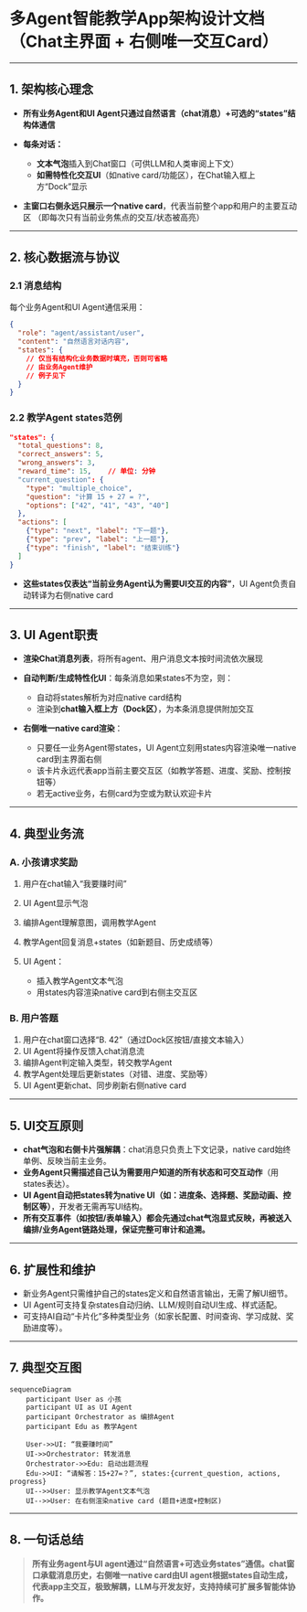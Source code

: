 # 多Agent智能教学App架构设计文档（Chat主界面 + 右侧唯一交互Card）

---

## 1. 架构核心理念

* **所有业务Agent和UI Agent只通过自然语言（chat消息）+可选的“states”结构体通信**
* **每条对话：**

  * **文本气泡**插入到Chat窗口（可供LLM和人类审阅上下文）
  * **如需特性化交互UI**（如native card/功能区），在Chat输入框上方“Dock”显示
* **主窗口右侧永远只展示一个native card**，代表当前整个app和用户的主要互动区
  （即每次只有当前业务焦点的交互/状态被高亮）

---

## 2. 核心数据流与协议

### 2.1 消息结构

每个业务Agent和UI Agent通信采用：

```json
{
  "role": "agent/assistant/user",
  "content": "自然语言对话内容",
  "states": {
    // 仅当有结构化业务数据时填充，否则可省略
    // 由业务Agent维护
    // 例子见下
  }
}
```

### 2.2 教学Agent states范例

```json
"states": {
  "total_questions": 8,
  "correct_answers": 5,
  "wrong_answers": 3,
  "reward_time": 15,    // 单位: 分钟
  "current_question": {
    "type": "multiple_choice",
    "question": "计算 15 + 27 = ?",
    "options": ["42", "41", "43", "40"]
  },
  "actions": [
    {"type": "next", "label": "下一题"},
    {"type": "prev", "label": "上一题"},
    {"type": "finish", "label": "结束训练"}
  ]
}
```

* **这些states仅表达“当前业务Agent认为需要UI交互的内容”**，UI Agent负责自动转译为右侧native card

---

## 3. UI Agent职责

* **渲染Chat消息列表**，将所有agent、用户消息文本按时间流依次展现
* **自动判断/生成特性化UI**：每条消息如果states不为空，则：

  * 自动将states解析为对应native card结构
  * 渲染到**chat输入框上方（Dock区）**，为本条消息提供附加交互
* **右侧唯一native card渲染**：

  * 只要任一业务Agent带states，UI Agent立刻用states内容渲染唯一native card到主界面右侧
  * 该卡片永远代表app当前主要交互区（如教学答题、进度、奖励、控制按钮等）
  * 若无active业务，右侧card为空或为默认欢迎卡片

---

## 4. 典型业务流

### A. 小孩请求奖励

1. 用户在chat输入“我要赚时间”
2. UI Agent显示气泡
3. 编排Agent理解意图，调用教学Agent
4. 教学Agent回复消息+states（如新题目、历史成绩等）
5. UI Agent：

   * 插入教学Agent文本气泡
   * 用states内容渲染native card到右侧主交互区

### B. 用户答题

1. 用户在chat窗口选择“B. 42”（通过Dock区按钮/直接文本输入）
2. UI Agent将操作反馈入chat消息流
3. 编排Agent判定输入类型，转交教学Agent
4. 教学Agent处理后更新states（对错、进度、奖励等）
5. UI Agent更新chat、同步刷新右侧native card

---

## 5. UI交互原则

* **chat气泡和右侧卡片强解耦**：chat消息只负责上下文记录，native card始终单例、反映当前主业务。
* **业务Agent只需描述自己认为需要用户知道的所有状态和可交互动作**（用states表达）。
* **UI Agent自动把states转为native UI（如：进度条、选择题、奖励动画、控制区等）**，开发者无需再写UI结构。
* **所有交互事件（如按钮/表单输入）都会先通过chat气泡显式反映，再被送入编排/业务Agent链路处理，保证完整可审计和追溯。**

---

## 6. 扩展性和维护

* 新业务Agent只需维护自己的states定义和自然语言输出，无需了解UI细节。
* UI Agent可支持复杂states自动归纳、LLM/规则自动UI生成、样式适配。
* 可支持AI自动“卡片化”多种类型业务（如家长配置、时间查询、学习成就、奖励进度等）。

---

## 7. 典型交互图

```mermaid
sequenceDiagram
    participant User as 小孩
    participant UI as UI Agent
    participant Orchestrator as 编排Agent
    participant Edu as 教学Agent

    User->>UI: “我要赚时间”
    UI->>Orchestrator: 转发消息
    Orchestrator->>Edu: 启动出题流程
    Edu->>UI: “请解答：15+27=？”, states:{current_question, actions, progress}
    UI-->>User: 显示教学Agent文本气泡
    UI-->>User: 在右侧渲染native card (题目+进度+控制区)
```

---

## 8. 一句话总结

> **所有业务agent与UI agent通过“自然语言+可选业务states”通信。chat窗口承载消息历史，右侧唯一native card由UI agent根据states自动生成，代表app主交互，极致解耦，LLM与开发友好，支持持续可扩展多智能体协作。**


